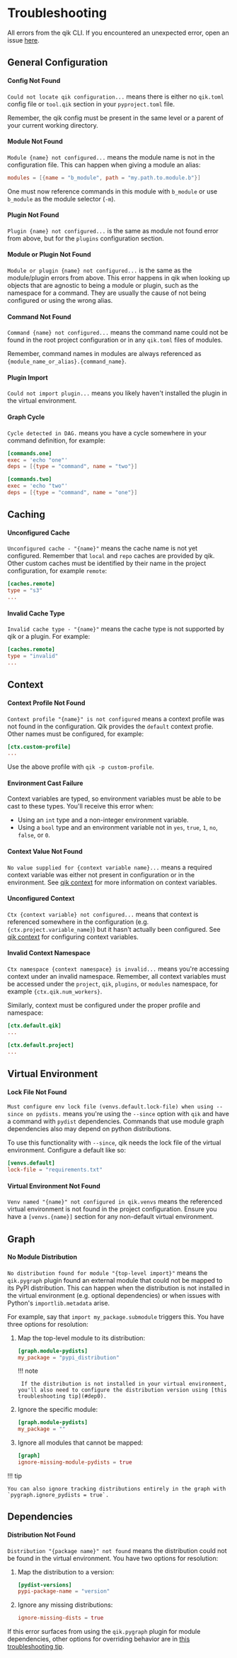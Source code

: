 # Troubleshooting

All errors from the qik CLI. If you encountered an unexpected error, open an issue [here](https://github.com/Opus10/qik/issues).

## General Configuration

<a id="conf0"></a>

#### Config Not Found

`Could not locate qik configuration...` means there is either no `qik.toml` config file or `tool.qik` section in your `pyproject.toml` file.

Remember, the qik config must be present in the same level or a parent of your current working directory.

<a id="conf2"></a>

#### Module Not Found

`Module {name} not configured...` means the module name is not in the configuration file. This can happen when giving a module an alias:

```toml
modules = [{name = "b_module", path = "my.path.to.module.b"}]
```

One must now reference commands in this module with `b_module` or use `b_module` as the module selector (`-m`).

<a id="conf3"></a>

#### Plugin Not Found

`Plugin {name} not configured...` is the same as module not found error from above, but for the `plugins` configuration section.

<a id="conf4"></a>

#### Module or Plugin Not Found

`Module or plugin {name} not configured...` is the same as the module/plugin errors from above. This error happens in qik when looking up objects that are agnostic to being a module or plugin, such as the namespace for a command. They are usually the cause of not being configured or using the wrong alias.

<a id="conf5"></a>

#### Command Not Found

`Command {name} not configured...` means the command name could not be found in the root project configuration or in any `qik.toml` files of modules.

Remember, command names in modules are always referenced as `{module_name_or_alias}.{command_name}`.

<a id="conf6"></a>

#### Plugin Import

`Could not import plugin...` means you likely haven't installed the plugin in the virtual environment.

<a id="conf7"></a>

#### Graph Cycle

`Cycle detected in DAG.` means you have a cycle somewhere in your command definition, for example:

```toml
[commands.one]
exec = 'echo "one"'
deps = [{type = "command", name = "two"}]

[commands.two]
exec = 'echo "two"'
deps = [{type = "command", name = "one"}]
```

## Caching

<a id="cache0"></a>

#### Unconfigured Cache

`Unconfigured cache - "{name}"` means the cache name is not yet configured. Remember that `local` and `repo` caches are provided by qik. Other custom caches must be identified by their name in the project configuration, for example `remote`:

```toml
[caches.remote]
type = "s3"
...
```

<a id="cache1"></a>

#### Invalid Cache Type

`Invalid cache type - "{name}"` means the cache type is not supported by qik or a plugin. For example:

```toml
[caches.remote]
type = "invalid"
...
```

## Context

<a id="ctx0"></a>

#### Context Profile Not Found

`Context profile "{name}" is not configured` means a context profile was not found in the configuration. Qik provides the `default` context profie. Other names must be configured, for example:

```toml
[ctx.custom-profile]
...
```

Use the above profile with `qik -p custom-profile`.

<a id="ctx1"></a>

#### Environment Cast Failure

Context variables are typed, so environment variables must be able to be cast to these types. You'll receive this error when:

- Using an `int` type and a non-integer environment variable.
- Using a `bool` type and an environment variable not in `yes`, `true`, `1`, `no`, `false`, or `0`.

<a id="ctx2"></a>

#### Context Value Not Found

`No value supplied for {context variable name}...` means a required context variable was either not present in configuration or in the environment. See [qik context](context.md) for more information on context variables.

<a id="ctx3"></a>

#### Unconfigured Context

`Ctx {context variable} not configured...` means that context is referenced somewhere in the configuration (e.g. `{ctx.project.variable_name}`) but it hasn't actually been configured. See [qik context](context.md) for configuring context variables.

<a id="ctx4"></a>

#### Invalid Context Namespace

`Ctx namespace {context namespace} is invalid...` means you're accessing context under an invalid namespace. Remember, all context variables must be accessed under the `project`, `qik`, `plugins`, or `modules` namespace, for example `{ctx.qik.num_workers}`.

Similarly, context must be configured under the proper profile and namespace:

```toml
[ctx.default.qik]
...

[ctx.default.project]
...
```

## Virtual Environment

<a id="venv0"></a>

#### Lock File Not Found

`Must configure env lock file (venvs.default.lock-file) when using --since on pydists.` means you're using the `--since` option with `qik` and have a command with `pydist` dependencies. Commands that use module graph dependencies also may depend on python distributions.

To use this functionality with `--since`, qik needs the lock file of the virtual environment. Configure a default like so:

```toml
[venvs.default]
lock-file = "requirements.txt"
```

#### Virtual Environment Not Found

`Venv named "{name}" not configured in qik.venvs` means the referenced virtual environment is not found in the project configuration. Ensure you have a `[venvs.{name}]` section for any non-default virtual environment.

## Graph

<a id="graph0"></a>

#### No Module Distribution

`No distribution found for module "{top-level import}"` means the `qik.pygraph` plugin found an external module that could not be mapped to its PyPI distribution. This can happen when the distribution is not installed in the virtual environment (e.g. optional dependencies) or when issues with Python's `importlib.metadata` arise.

For example, say that `import my_package.submodule` triggers this. You have three options for resolution:

1. Map the top-level module to its distribution:

    ```toml
    [graph.module-pydists]
    my_package = "pypi_distribution"
    ```

    !!! note

        If the distribution is not installed in your virtual environment, you'll also need to configure the distribution version using [this troubleshooting tip](#dep0).

2. Ignore the specific module:

    ```toml
    [graph.module-pydists]
    my_package = ""
    ```

3. Ignore all modules that cannot be mapped:

    ```toml
    [graph]
    ignore-missing-module-pydists = true
    ```

!!! tip

    You can also ignore tracking distributions entirely in the graph with `pygraph.ignore_pydists = true`.

## Dependencies

<a id="dep0"></a>

#### Distribution Not Found

`Distribution "{package name}" not found` means the distribution could not be found in the virtual environment. You have two options for resolution:

1. Map the distribution to a version:

    ```toml
    [pydist-versions]
    pypi-package-name = "version"
    ```

2. Ignore any missing distributions:

    ```toml
    ignore-missing-dists = true
    ```

If this error surfaces from using the `qik.pygraph` plugin for module dependencies, other options for overriding behavior are in [this troubleshooting tip](#graph0).
